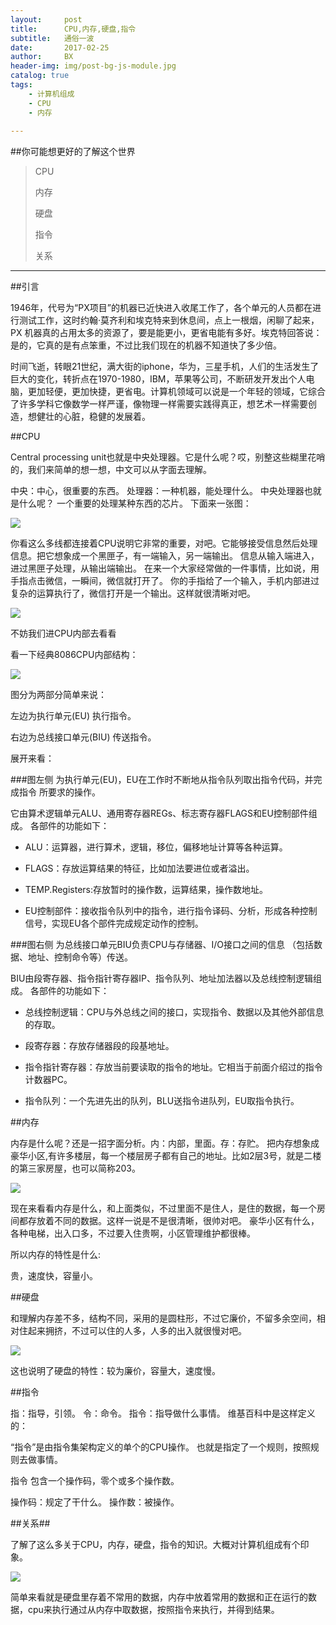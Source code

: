 ```yaml
---
layout:     post
title:      CPU,内存,硬盘,指令
subtitle:   通俗一波
date:       2017-02-25
author:     BX
header-img: img/post-bg-js-module.jpg
catalog: true
tags:
    - 计算机组成
    - CPU
    - 内存
    
---
```



##你可能想更好的了解这个世界

> CPU
> 
> 内存
> 
> 硬盘
> 
> 指令
> 
> 关系

----------

##引言

 1946年，代号为“PX项目”的机器已近快进入收尾工作了，各个单元的人员都在进行测试工作，这时约翰·莫齐利和埃克特来到休息间，点上一根烟，闲聊了起来，PX 机器真的占用太多的资源了，要是能更小，更省电能有多好。埃克特回答说：是的，它真的是有点笨重，不过比我们现在的机器不知道快了多少倍。
    
 时间飞逝，转眼21世纪，满大街的iphone，华为，三星手机，人们的生活发生了巨大的变化，转折点在1970-1980，IBM，苹果等公司，不断研发开发出个人电脑，更加轻便，更加快捷，更省电。计算机领域可以说是一个年轻的领域，它综合了许多学科它像数学一样严谨，像物理一样需要实践得真正，想艺术一样需要创造，想健壮的心脏，稳健的发展着。

##CPU

 Central processing unit也就是中央处理器。它是什么呢？哎，别整这些糊里花哨的，我们来简单的想一想，中文可以从字面去理解。
 
 中央：中心，很重要的东西。
 处理器：一种机器，能处理什么。
 中央处理器也就是什么呢？ 一个重要的处理某种东西的芯片。
 下面来一张图：

![](img/cpu.jpg)
 
 你看这么多线都连接着CPU说明它非常的重要，对吧。它能够接受信息然后处理信息。把它想象成一个黑匣子，有一端输入，另一端输出。
 信息从输入端进入，进过黑匣子处理，从输出端输出。
 在来一个大家经常做的一件事情，比如说，用手指点击微信，一瞬间，微信就打开了。 你的手指给了一个输入，手机内部进过复杂的运算执行了，微信打开是一个输出。这样就很清晰对吧。
 
 ![](img/blackbox.jpg)

 不妨我们进CPU内部去看看

 看一下经典8086CPU内部结构：
 
 ![](img/8086.jpg)

 图分为两部分简单来说：
  
   左边为执行单元(EU) 执行指令。
   
   右边为总线接口单元(BIU) 传送指令。
 
 展开来看：


###图左侧 为执行单元(EU)，EU在工作时不断地从指令队列取出指令代码，并完成指令 所要求的操作。
 
 它由算术逻辑单元ALU、通用寄存器REGs、标志寄存器FLAGS和EU控制部件组成。 各部件的功能如下：
 
 - ALU：运算器，进行算术，逻辑，移位，偏移地址计算等各种运算。
 
-  FLAGS：存放运算结果的特征，比如加法要进位或者溢出。
 
-  TEMP.Registers:存放暂时的操作数，运算结果，操作数地址。
  
-  EU控制部件：接收指令队列中的指令，进行指令译码、分析，形成各种控制信号，实现EU各个部件完成规定动作的控制。

###图右侧 为总线接口单元BIU负责CPU与存储器、I/O接口之间的信息 （包括数据、地址、控制命令等）传送。 

 BIU由段寄存器、指令指针寄存器IP、指令队列、地址加法器以及总线控制逻辑组成。 各部件的功能如下：
    
 - 总线控制逻辑：CPU与外总线之间的接口，实现指令、数据以及其他外部信息的存取。
     
-  段寄存器：存放存储器段的段基地址。
     
-  指令指针寄存器：存放当前要读取的指令的地址。它相当于前面介绍过的指令计数器PC。
     
-  指令队列：一个先进先出的队列，BLU送指令进队列，EU取指令执行。


##内存
  
  内存是什么呢？还是一招字面分析。内：内部，里面。存：存贮。
  把内存想象成豪华小区,有许多楼层，每一个楼层房子都有自己的地址。比如2层3号，就是二楼的第三家房屋，也可以简称203。

![](img/building.jpg)

  现在来看看内存是什么，和上面类似，不过里面不是住人，是住的数据，每一个房间都存放着不同的数据。这样一说是不是很清晰，很帅对吧。
  豪华小区有什么，各种电梯，出入口多，不过要入住贵啊，小区管理维护都很棒。
  
  所以内存的特性是什么:
    
  贵，速度快，容量小。

##硬盘
  
  和理解内存差不多，结构不同，采用的是圆柱形，不过它廉价，不留多余空间，相对住起来拥挤，不过可以住的人多，人多的出入就很慢对吧。

![](img/building2.jpg)

  这也说明了硬盘的特性：较为廉价，容量大，速度慢。

##指令

  指：指导，引领。 令：命令。
  指令：指导做什么事情。
  维基百科中是这样定义的：

  “指令”是由指令集架构定义的单个的CPU操作。
  也就是指定了一个规则，按照规则去做事情。
  
  指令 包含一个操作码，零个或多个操作数。
  
  操作码：规定了干什么。
  操作数：被操作。

##关系##
  
  了解了这么多关于CPU，内存，硬盘，指令的知识。大概对计算机组成有个印象。

![](img/relation.jpg)

  简单来看就是硬盘里存着不常用的数据，内存中放着常用的数据和正在运行的数据，cpu来执行通过从内存中取数据，按照指令来执行，并得到结果。

  
 
 
